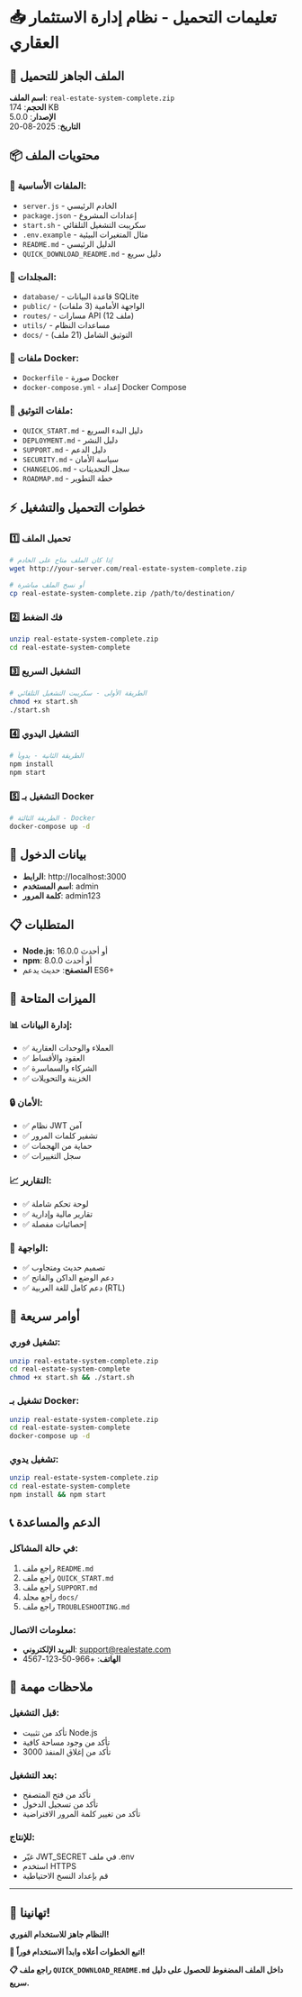 # 📥 تعليمات التحميل - نظام إدارة الاستثمار العقاري

## 🎯 الملف الجاهز للتحميل

**اسم الملف**: `real-estate-system-complete.zip`  
**الحجم**: 174 KB  
**الإصدار**: 5.0.0  
**التاريخ**: 2025-08-20

## 📦 محتويات الملف

### 📁 الملفات الأساسية:
- `server.js` - الخادم الرئيسي
- `package.json` - إعدادات المشروع
- `start.sh` - سكريبت التشغيل التلقائي
- `.env.example` - مثال المتغيرات البيئية
- `README.md` - الدليل الرئيسي
- `QUICK_DOWNLOAD_README.md` - دليل سريع

### 📁 المجلدات:
- `database/` - قاعدة البيانات SQLite
- `public/` - الواجهة الأمامية (3 ملفات)
- `routes/` - مسارات API (12 ملف)
- `utils/` - مساعدات النظام
- `docs/` - التوثيق الشامل (21 ملف)

### 📁 ملفات Docker:
- `Dockerfile` - صورة Docker
- `docker-compose.yml` - إعداد Docker Compose

### 📁 ملفات التوثيق:
- `QUICK_START.md` - دليل البدء السريع
- `DEPLOYMENT.md` - دليل النشر
- `SUPPORT.md` - دليل الدعم
- `SECURITY.md` - سياسة الأمان
- `CHANGELOG.md` - سجل التحديثات
- `ROADMAP.md` - خطة التطوير

## ⚡ خطوات التحميل والتشغيل

### 1️⃣ **تحميل الملف**
```bash
# إذا كان الملف متاح على الخادم
wget http://your-server.com/real-estate-system-complete.zip

# أو نسخ الملف مباشرة
cp real-estate-system-complete.zip /path/to/destination/
```

### 2️⃣ **فك الضغط**
```bash
unzip real-estate-system-complete.zip
cd real-estate-system-complete
```

### 3️⃣ **التشغيل السريع**
```bash
# الطريقة الأولى - سكريبت التشغيل التلقائي
chmod +x start.sh
./start.sh
```

### 4️⃣ **التشغيل اليدوي**
```bash
# الطريقة الثانية - يدوياً
npm install
npm start
```

### 5️⃣ **التشغيل بـ Docker**
```bash
# الطريقة الثالثة - Docker
docker-compose up -d
```

## 🔑 بيانات الدخول
- **الرابط**: http://localhost:3000
- **اسم المستخدم**: admin
- **كلمة المرور**: admin123

## 📋 المتطلبات
- **Node.js**: 16.0.0 أو أحدث
- **npm**: 8.0.0 أو أحدث
- **المتصفح**: حديث يدعم ES6+

## 🎯 الميزات المتاحة

### 📊 إدارة البيانات:
- ✅ العملاء والوحدات العقارية
- ✅ العقود والأقساط
- ✅ الشركاء والسماسرة
- ✅ الخزينة والتحويلات

### 🔒 الأمان:
- ✅ نظام JWT آمن
- ✅ تشفير كلمات المرور
- ✅ حماية من الهجمات
- ✅ سجل التغييرات

### 📈 التقارير:
- ✅ لوحة تحكم شاملة
- ✅ تقارير مالية وإدارية
- ✅ إحصائيات مفصلة

### 🎨 الواجهة:
- ✅ تصميم حديث ومتجاوب
- ✅ دعم الوضع الداكن والفاتح
- ✅ دعم كامل للغة العربية (RTL)

## 🚀 أوامر سريعة

### **تشغيل فوري:**
```bash
unzip real-estate-system-complete.zip
cd real-estate-system-complete
chmod +x start.sh && ./start.sh
```

### **تشغيل بـ Docker:**
```bash
unzip real-estate-system-complete.zip
cd real-estate-system-complete
docker-compose up -d
```

### **تشغيل يدوي:**
```bash
unzip real-estate-system-complete.zip
cd real-estate-system-complete
npm install && npm start
```

## 📞 الدعم والمساعدة

### **في حالة المشاكل:**
1. راجع ملف `README.md`
2. راجع ملف `QUICK_START.md`
3. راجع ملف `SUPPORT.md`
4. راجع مجلد `docs/`
5. راجع ملف `TROUBLESHOOTING.md`

### **معلومات الاتصال:**
- **البريد الإلكتروني**: support@realestate.com
- **الهاتف**: +966-50-123-4567

## 🔧 ملاحظات مهمة

### **قبل التشغيل:**
- تأكد من تثبيت Node.js
- تأكد من وجود مساحة كافية
- تأكد من إغلاق المنفذ 3000

### **بعد التشغيل:**
- تأكد من فتح المتصفح
- تأكد من تسجيل الدخول
- تأكد من تغيير كلمة المرور الافتراضية

### **للإنتاج:**
- غيّر JWT_SECRET في ملف .env
- استخدم HTTPS
- قم بإعداد النسخ الاحتياطية

---

## 🎊 تهانينا!

**النظام جاهز للاستخدام الفوري!**

**🚀 اتبع الخطوات أعلاه وابدأ الاستخدام فوراً!**

**📋 راجع ملف `QUICK_DOWNLOAD_README.md` داخل الملف المضغوط للحصول على دليل سريع.**